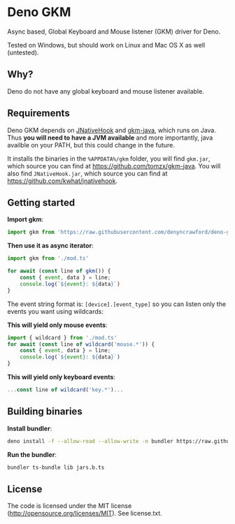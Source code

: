 # Deno GKM
Async based, Global Keyboard and Mouse listener (GKM) driver for Deno.

Tested on Windows, but should work on Linux and Mac OS X as well (untested).

## Why?

Deno do not have any global keyboard and mouse listener available.

## Requirements

Deno GKM depends on [JNativeHook](https://github.com/kwhat/jnativehook) and [gkm-java](https://github.com/tomzx/gkm-java), which runs on Java. Thus **you will need to have a JVM available** and more importantly, java availble on your PATH, but this could change in the future.

It installs the binaries in the `%APPDATA%/gkm` folder, you will find `gkm.jar`, which source you can find at https://github.com/tomzx/gkm-java.
You will also find `JNativeHook.jar`, which source you can find at https://github.com/kwhat/jnativehook.

## Getting started

**Import gkm**:

```JavaScript
import gkm from 'https://raw.githubusercontent.com/denyncrawford/deno-gkm/master/mod.ts'
```

**Then use it as async iterator**:

```javascript
import gkm from './mod.ts'

for await (const line of gkm()) {
    const { event, data } = line;
	console.log(`${event}: ${data}`)
}
```

The event string format is: `[device].[event_type]` so you can listen only the events you want using wildcards:

**This will yield only mouse events**:

```javascript
import { wildcard } from './mod.ts'
for await (const line of wildcard('mouse.*')) {
    const { event, data } = line;
	console.log(`${event}: ${data}`)
}
```

**This will yield only keyboard events**: 

```javascript
...const line of wildcard('key.*')...
```

## Building binaries

**Install bundler**:

```bash
deno install -f --allow-read --allow-write -n bundler https://raw.githubusercontent.com/trgwii/bundler/master/bundler.ts
```

**Run the bundler**:

```bash
bundler ts-bundle lib jars.b.ts
```

## License
The code is licensed under the MIT license (http://opensource.org/licenses/MIT). See license.txt.